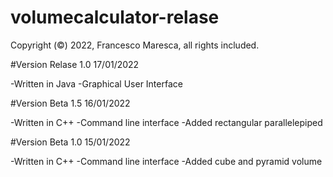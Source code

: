 # volumecalculator-relase


Copyright (©) 2022, Francesco Maresca, all rights included.

#Version Relase 1.0 17/01/2022

-Written in Java
-Graphical User Interface

#Version Beta 1.5 16/01/2022

-Written in C++
-Command line interface
-Added rectangular parallelepiped

#Version Beta 1.0 15/01/2022

-Written in C++
-Command line interface
-Added cube and pyramid volume
